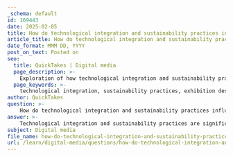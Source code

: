 ```yaml
---
_schema: default
id: 169443
date: 2025-02-05
title: How do technological integration and sustainability practices influence current industry trends in exhibition design?
article_title: How do technological integration and sustainability practices influence current industry trends in exhibition design?
date_format: MMM DD, YYYY
post_on_text: Posted on
seo:
  title: QuickTakes | Digital media
  page_description: >-
    Exploration of how technological integration and sustainability practices are shaping industry trends in exhibition design, focusing on eco-friendly solutions, immersive experiences, and cultural relevance.
  page_keywords: >-
    technological integration, sustainability practices, exhibition design, eco-friendly solutions, immersive experiences, augmented reality, virtual reality, material sustainability, experiential design, cultural narratives, social issues, community engagement, networking, collaboration, industry trends
author: QuickTakes
question: >-
    How do technological integration and sustainability practices influence current industry trends in exhibition design?
answer: >-
    Technological integration and sustainability practices are significantly influencing current industry trends in exhibition design. Here are some key aspects of how these elements are shaping the field:\n\n1. **Sustainability as a Core Principle**: The emphasis on sustainability is evident in many recent exhibitions, such as the Seoul Biennale of Architecture and Urbanism 2023, which focuses on eco-friendly solutions and long-term urban infrastructure plans. Designers are increasingly incorporating sustainable materials and practices into their exhibition designs, aiming to minimize environmental impact. This includes the use of recycled materials, energy-efficient lighting, and designs that promote natural ventilation.\n\n2. **Technological Integration**: The integration of advanced technologies is transforming how exhibitions are designed and experienced. For instance, the use of augmented reality (AR) and virtual reality (VR) allows visitors to engage with exhibits in immersive ways, enhancing their overall experience. Additionally, smart technologies, such as automated lighting and climate control systems, are being utilized to create dynamic environments that can adapt to visitor needs and preferences.\n\n3. **Experiential Design**: There is a growing trend towards experiential design, which focuses on creating meaningful interactions between the exhibition and its audience. This approach often incorporates social issues and sustainability themes, encouraging visitors to reflect on their impact on the environment. Events like Helsinki Design Week and Design Shanghai showcase innovative designs that prioritize user experience and engagement, often through interactive installations and participatory elements.\n\n4. **Cultural and Social Context**: Exhibitions are increasingly reflecting cultural narratives and social issues, with a focus on community engagement. For example, the Venice Architecture Biennale invites architects and practitioners to explore contemporary practices that address societal challenges, fostering a dialogue about the future of urban living. This trend highlights the importance of context in exhibition design, where cultural relevance and social responsibility are paramount.\n\n5. **Networking and Collaboration**: Major design events, such as Milan Design Week and ORGATEC, serve as platforms for networking and collaboration among designers, architects, and industry professionals. These gatherings facilitate discussions on sustainability and technological advancements, allowing for the exchange of ideas and best practices that can influence future exhibition designs.\n\nIn summary, the integration of technology and sustainability practices is reshaping exhibition design by promoting eco-friendly solutions, enhancing visitor experiences through innovative technologies, and fostering a deeper connection to cultural and social contexts. As these trends continue to evolve, they will likely play a crucial role in defining the future of exhibition design.
subject: Digital media
file_name: how-do-technological-integration-and-sustainability-practices-influence-current-industry-trends-in-exhibition-design.md
url: /learn/digital-media/questions/how-do-technological-integration-and-sustainability-practices-influence-current-industry-trends-in-exhibition-design
---
```


&nbsp;